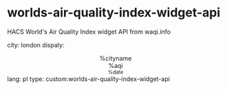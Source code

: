 # worlds-air-quality-index-widget-api
HACS World's Air Quality Index widget API from waqi.info

city: london
dispaly: <center>%cityname<br>%aqi<br><small>%date</small></center>
lang: pl
type: custom:worlds-air-quality-index-widget-api
